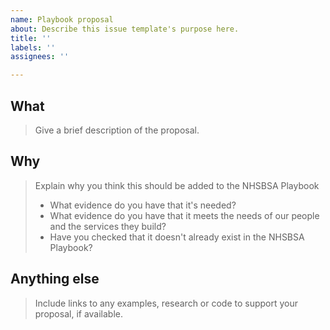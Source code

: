 ```yaml
---
name: Playbook proposal
about: Describe this issue template's purpose here.
title: ''
labels: ''
assignees: ''

---
```


## What
> Give a brief description of the proposal.

## Why
> Explain why you think this should be added to the NHSBSA Playbook
>
> - What evidence do you have that it's needed?
> - What evidence do you have that it meets the needs of our people and the services they build?
> - Have you checked that it doesn't already exist in the NHSBSA Playbook? 

## Anything else
> Include links to any examples, research or code to support your proposal, if available.
